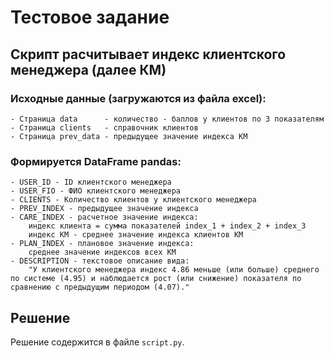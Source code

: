 # Тестовое задание

## Скрипт расчитывает индекс клиентского менеджера (далее КМ)

### Исходные данные (загружаются из файла excel):

    - Страница data      - количество - баллов у клиентов по 3 показателям
    - Страница clients   - справочник клиентов
    - Страница prev_data - предыдущее значение индекса КМ

### Формируется DataFrame pandas:

    - USER_ID - ID клиентского менеджера
    - USER_FIO - ФИО клиентского менеджера
    - CLIENTS - Количество клиентов у клиентского менеджера
    - PREV_INDEX - предыдущее значение индекса
    - CARE_INDEX - расчетное значение индекса:
        индекс клиента = сумма показателей index_1 + index_2 + index_3
        индекс КМ - среднее значение индекса клиентов КМ
    - PLAN_INDEX - плановое значение индекса:
        среднее значение индексов всех КМ
    - DESCRIPTION - текстовое описание вида:
        "У клиентского менеджера индекс 4.86 меньше (или больше) среднего по системе (4.95) и наблюдается рост (или снижение) показателя по сравнению с предыдущим периодом (4.07)."

## Решение

Решение содержится в файле `script.py`.
